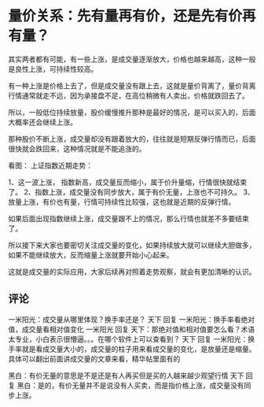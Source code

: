 # 量价关系：先有量再有价，还是先有价再有量？

其实两者都有可能，有一些上涨，是成交量逐渐放大，价格也越来越高，这种一般是良性上涨，可持续性较高。

有一种上涨是价格上去了，但是成交量没有跟上去，这就是量价背离了，量价背离行情通常就走不远，因为承接盘不足，在高位稍微有人卖出，价格就跌回去了。

所以，一般低位持续放量，股价缓慢推升那种是最好的情况，是可以买入的，后面大概率还会继续上涨。

那种股价不断上涨，成交量却没有跟着放大的，往往就是短期反弹行情而已，后面很快就会跌回来，这种情况就是不能追涨的。

看图：
上证指数近期走势：

1、这一波上涨， 指数新高，成交量反而缩小，属于价升量缩，行情很快就结束了。
2、指数上涨，成交量没有同步放大，属于有价无量，上涨也不可持久。
3、放量上涨，有价也有量，行情可持续性比较强，这也就是近期的反弹行情。

如果后面出现指数继续上涨，成交量跟不上的情况，那么行情也就差不多要结束了。

所以接下来大家也要密切关注成交量的变化，如果持续放大就可以继续大胆做多，如果不能继续放大，反而缩量上涨就要开始小心起来。

这就是成交量的实际应用，大家后续再对照着走势观察，就会有更加清晰的认识。


## 评论
一米阳光：成交量从哪里体现？换手率还是？
天下 回复 一米阳光：换手率看绝对值，成交量看相对值变化
一米阳光 回复 天下：那绝对值和相对值要怎么看？术语太专业，小白表示很懵逼。。。在哪个软件上可以查看到？
天下 回复 一米阳光：换手率就是看成交量大小的，成交量的柱子用来看成交量的变化，是放量还是缩量。
具体可以翻出前面讲成交量的文章来看，精华帖里面有的

黑白：有价无量的意思是不是还是有人再买但是买的人越来越少观望行情
天下 回复 黑白：是的，有价无量并不是说没有人买卖，而是指价格上涨，成交量没有同步上涨。